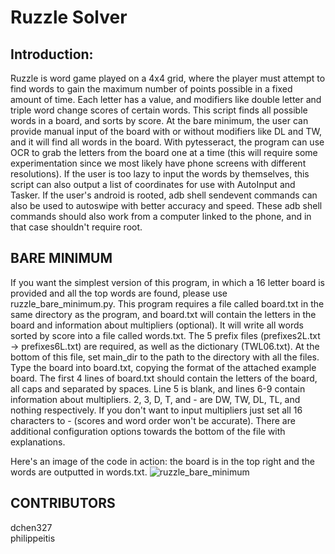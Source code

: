 # Ruzzle Solver
## Introduction: 
Ruzzle is word game played on a 4x4 grid, where the player must attempt to find words to gain the maximum number of points possible in a fixed amount of time. Each letter has a value, and modifiers like double letter and triple word change scores of certain words. This script finds all possible words in a board, and sorts by score. At the bare minimum, the user can provide manual input of the board with or without modifiers like DL and TW, and it will find all words in the board. With pytesseract, the program can use OCR to grab the letters from the board one at a time (this will require some experimentation since we most likely have phone screens with different resolutions). If the user is too lazy to input the words by themselves, this script can also output a list of coordinates for use with AutoInput and Tasker. If the user's android is rooted, adb shell sendevent commands can also be used to autoswipe with better accuracy and speed. These adb shell commands should also work from a computer linked to the phone, and in that case shouldn't require root.
## BARE MINIMUM
If you want the simplest version of this program, in which a 16 letter board is provided and all the top words are found, please use ruzzle_bare_minimum.py. This program requires a file called board.txt in the same directory as the program, and board.txt will contain the letters in the board and information about multipliers (optional). It will write all words sorted by score into a file called words.txt. The 5 prefix files (prefixes2L.txt -> prefixes6L.txt) are required, as well as the dictionary (TWL06.txt). At the bottom of this file, set main_dir to the path to the directory with all the files. Type the board into board.txt, copying the format of the attached example board. The first 4 lines of board.txt should contain the letters of the board, all caps and separated by spaces. Line 5 is blank, and lines 6-9 contain information about multipliers. 2, 3, D, T, and - are DW, TW, DL, TL, and nothing respectively. If you don't want to input multipliers just set all 16 characters to - (scores and word order won't be accurate). There are additional configuration options towards the bottom of the file with explanations.

Here's an image of the code in action: the board is in the top right and the words are outputted in words.txt.
![ruzzle_bare_minimum](https://user-images.githubusercontent.com/37674516/71758015-d26c2280-2e68-11ea-8e26-b5fd14355c71.png)
## CONTRIBUTORS
dchen327  
philippeitis

